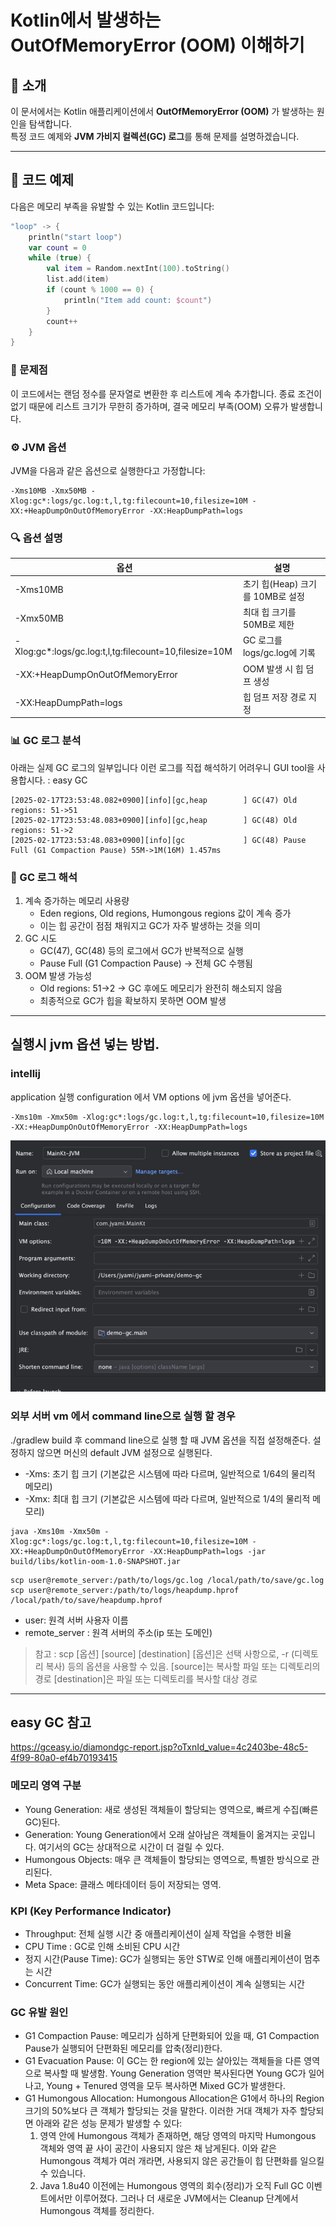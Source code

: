 # Kotlin에서 발생하는 OutOfMemoryError (OOM) 이해하기

## 📌 소개
이 문서에서는 Kotlin 애플리케이션에서 **OutOfMemoryError (OOM)** 가 발생하는 원인을 탐색합니다.  
특정 코드 예제와 **JVM 가비지 컬렉션(GC) 로그**를 통해 문제를 설명하겠습니다.

---

## 📝 코드 예제
다음은 메모리 부족을 유발할 수 있는 Kotlin 코드입니다:

```kotlin
"loop" -> {
    println("start loop")
    var count = 0
    while (true) {
        val item = Random.nextInt(100).toString()
        list.add(item)
        if (count % 1000 == 0) {
            println("Item add count: $count")
        }
        count++
    }
}
```
### 🔹 문제점
이 코드에서는 랜덤 정수를 문자열로 변환한 후 리스트에 계속 추가합니다.
종료 조건이 없기 때문에 리스트 크기가 무한히 증가하며, 결국 메모리 부족(OOM) 오류가 발생합니다.

### ⚙️ JVM 옵션

JVM을 다음과 같은 옵션으로 실행한다고 가정합니다:

```
-Xms10MB -Xmx50MB -Xlog:gc*:logs/gc.log:t,l,tg:filecount=10,filesize=10M -XX:+HeapDumpOnOutOfMemoryError -XX:HeapDumpPath=logs
```

### 🔍 옵션 설명

| 옵션 | 설명 |
| --- | --- |
| -Xms10MB | 초기 힙(Heap) 크기를 10MB로 설정 |
| -Xmx50MB | 최대 힙 크기를 50MB로 제한 |
| -Xlog:gc\*:logs/gc.log:t,l,tg:filecount=10,filesize=10M | GC 로그를 logs/gc.log에 기록 |
| -XX:+HeapDumpOnOutOfMemoryError | OOM 발생 시 힙 덤프 생성 |
| -XX:HeapDumpPath=logs | 힙 덤프 저장 경로 지정 |

### 📊 GC 로그 분석

아래는 실제 GC 로그의 일부입니다
이런 로그를 직접 해석하기 어려우니 GUI tool을 사용합시다. : easy GC

```
[2025-02-17T23:53:48.082+0900][info][gc,heap        ] GC(47) Old regions: 51->51
[2025-02-17T23:53:48.083+0900][info][gc,heap        ] GC(48) Old regions: 51->2
[2025-02-17T23:53:48.083+0900][info][gc             ] GC(48) Pause Full (G1 Compaction Pause) 55M->1M(16M) 1.457ms
```

### 🧐 GC 로그 해석
1. 계속 증가하는 메모리 사용량
    - Eden regions, Old regions, Humongous regions 값이 계속 증가
    - 이는 힙 공간이 점점 채워지고 GC가 자주 발생하는 것을 의미
2. GC 시도
    - GC(47), GC(48) 등의 로그에서 GC가 반복적으로 실행
    - Pause Full (G1 Compaction Pause) → 전체 GC 수행됨
3. OOM 발생 가능성
    - Old regions: 51->2 → GC 후에도 메모리가 완전히 해소되지 않음
    - 최종적으로 GC가 힙을 확보하지 못하면 OOM 발생

---
## 실행시 jvm 옵션 넣는 방법.

### intellij

application 실행 configuration 에서 VM options 에 jvm 옵션을 넣어준다.
```
-Xms10m -Xmx50m -Xlog:gc*:logs/gc.log:t,l,tg:filecount=10,filesize=10M -XX:+HeapDumpOnOutOfMemoryError -XX:HeapDumpPath=logs
```
![img.png](img.png)


### 외부 서버 vm 에서 command line으로 실행 할 경우

./gradlew build 후 command line으로 실행 할 때 JVM 옵션을 직접 설정해준다.
설정하지 않으면 머신의 default JVM 설정으로 실행된다.
- -Xms: 초기 힙 크기 (기본값은 시스템에 따라 다르며, 일반적으로 1/64의 물리적 메모리)
- -Xmx: 최대 힙 크기 (기본값은 시스템에 따라 다르며, 일반적으로 1/4의 물리적 메모리)

```shell
java -Xms10m -Xmx50m -Xlog:gc*:logs/gc.log:t,l,tg:filecount=10,filesize=10M -XX:+HeapDumpOnOutOfMemoryError -XX:HeapDumpPath=logs -jar build/libs/kotlin-oom-1.0-SNAPSHOT.jar
```

```shell
scp user@remote_server:/path/to/logs/gc.log /local/path/to/save/gc.log
scp user@remote_server:/path/to/logs/heapdump.hprof /local/path/to/save/heapdump.hprof
```
- user: 원격 서버 사용자 이름
- remote_server : 원격 서버의 주소(ip 또는 도메인)

> 참고 : scp [옵션] [source] [destination]
> [옵션]은 선택 사항으로, -r (디렉토리 복사) 등의 옵션을 사용할 수 있음.
> [source]는 복사할 파일 또는 디렉토리의 경로
> [destination]은 파일 또는 디렉토리를 복사할 대상 경로


----
## easy GC 참고
https://gceasy.io/diamondgc-report.jsp?oTxnId_value=4c2403be-48c5-4f99-80a0-ef4b70193415

### 메모리 영역 구분
- Young Generation: 새로 생성된 객체들이 할당되는 영역으로, 빠르게 수집(빠른 GC)된다. 
- Generation: Young Generation에서 오래 살아남은 객체들이 옮겨지는 곳입니다. 여기서의 GC는 상대적으로 시간이 더 걸릴 수 있다. 
- Humongous Objects: 매우 큰 객체들이 할당되는 영역으로, 특별한 방식으로 관리된다.
- Meta Space: 클래스 메타데이터 등이 저장되는 영역.

### KPI (Key Performance Indicator)
- Throughput: 전체 실행 시간 중 애플리케이션이 실제 작업을 수행한 비율
- CPU Time : GC로 인해 소비된 CPU 시간
- 정지 시간(Pause Time): GC가 실행되는 동안 STW로 인해 애플리케이션이 멈추는 시간
- Concurrent Time: GC가 실행되는 동안 애플리케이션이 계속 실행되는 시간

### GC 유발 원인
- G1 Compaction Pause: 메모리가 심하게 단편화되어 있을 때, G1 Compaction Pause가 실행되어 단편화된 메모리를 압축(정리)한다.
- G1 Evacuation Pause: 이 GC는 한 region에 있는 살아있는 객체들을 다른 영역으로 복사할 때 발생함. Young Generation 영역만 복사된다면 Young GC가 일어나고, Young + Tenured 영역을 모두 복사하면 Mixed GC가 발생한다.
- G1 Humongous Allocation: Humongous Allocation은 G1에서 하나의 Region 크기의 50%보다 큰 객체가 할당되는 것을 말한다. 이러한 거대 객체가 자주 할당되면 아래와 같은 성능 문제가 발생할 수 있다:
   1. 영역 안에 Humongous 객체가 존재하면, 해당 영역의 마지막 Humongous 객체와 영역 끝 사이 공간이 사용되지 않은 채 남게된다. 이와 같은 Humongous 객체가 여러 개라면, 사용되지 않은 공간들이 힙 단편화를 일으킬 수 있습니다.
   2. Java 1.8u40 이전에는 Humongous 영역의 회수(정리)가 오직 Full GC 이벤트에서만 이루어졌다. 그러나 더 새로운 JVM에서는 Cleanup 단계에서 Humongous 객체를 정리한다.
